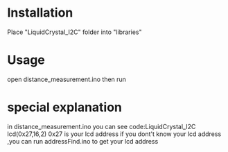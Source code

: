 # Installation #
Place "LiquidCrystal_I2C" folder into "libraries"

# Usage #
open distance_measurement.ino then run

# special explanation #
in distance_measurement.ino you can see code:LiquidCrystal_I2C lcd(0x27,16,2)  0x27 is your lcd address if you dont't know your lcd address ,you can run addressFind.ino to get your lcd address

